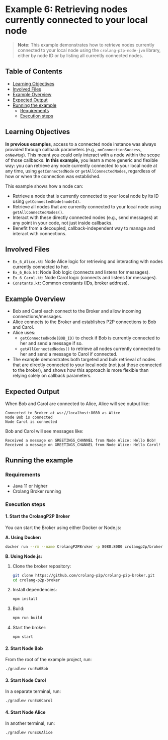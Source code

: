 # Example 6: Retrieving nodes currently connected to your local node

> **Note:** This example demonstrates how to retrieve nodes currently connected to your local node using the `crolang-p2p-node-jvm` library, either by node ID or by listing all currently connected nodes. 

## Table of Contents

- [Learning Objectives](#learning-objectives)
- [Involved Files](#involved-files)
- [Example Overview](#example-overview)
- [Expected Output](#expected-output)
- [Running the example](#running-the-example)
  - [Requirements](#requirements)
  - [Execution steps](#execution-steps)

## Learning Objectives

**In previous examples**, access to a connected node instance was always provided through callback parameters (e.g., `onConnectionSuccess`, `onNewMsg`). This meant you could only interact with a node within the scope of those callbacks. **In this example,** you learn a more generic and flexible way: you can retrieve any node currently connected to your local node at any time, using `getConnectedNode` or `getAllConnectedNodes`, regardless of how or when the connection was established.

This example shows how a node can:
- Retrieve a node that is currently connected to your local node by its ID using `getConnectedNode(nodeId)`.
- Retrieve all nodes that are currently connected to your local node using `getAllConnectedNodes()`.
- Interact with these directly connected nodes (e.g., send messages) at any point in your code, not just inside callbacks.
- Benefit from a decoupled, callback-independent way to manage and interact with connections.

## Involved Files

- `Ex_6_Alice.kt`: Node Alice logic for retrieving and interacting with nodes currently connected to her.
- `Ex_6_Bob.kt`: Node Bob logic (connects and listens for messages).
- `Ex_6_Carol.kt`: Node Carol logic (connects and listens for messages).
- `Constants.kt`: Common constants (IDs, broker address).

## Example Overview

- Bob and Carol each connect to the Broker and allow incoming connections/messages.
- Alice connects to the Broker and establishes P2P connections to Bob and Carol.
- Alice uses:
  - `getConnectedNode(BOB_ID)` to check if Bob is currently connected to her and send a message if so.
  - `getAllConnectedNodes()` to retrieve all nodes currently connected to her and send a message to Carol if connected.
- The example demonstrates both targeted and bulk retrieval of nodes that are directly connected to your local node (not just those connected to the broker), and shows how this approach is more flexible than relying solely on callback parameters.

## Expected Output

When Bob and Carol are connected to Alice, Alice will see output like:
```
Connected to Broker at ws://localhost:8080 as Alice
Node Bob is connected
Node Carol is connected
```

Bob and Carol will see messages like:
```
Received a message on GREETINGS_CHANNEL from Node Alice: Hello Bob!
Received a message on GREETINGS_CHANNEL from Node Alice: Hello Carol!
```

## Running the example

### Requirements

- Java 11 or higher
- Crolang Broker running

### Execution steps

#### 1. Start the CrolangP2P Broker

You can start the Broker using either Docker or Node.js:

**A. Using Docker:**

```sh
docker run --rm --name CrolangP2PBroker -p 8080:8080 crolangp2p/broker
```

**B. Using Node.js:**

1. Clone the broker repository:
   ```sh
   git clone https://github.com/crolang-p2p/crolang-p2p-broker.git
   cd crolang-p2p-broker
   ```
2. Install dependencies:
   ```sh
   npm install
   ```
3. Build:
   ```sh
   npm run build
   ```
4. Start the broker:
   ```sh
   npm start
   ```

#### 2. Start Node Bob

From the root of the example project, run:

```sh
./gradlew runEx6Bob
```

#### 3. Start Node Carol

In a separate terminal, run:

```sh
./gradlew runEx6Carol
```

#### 4. Start Node Alice

In another terminal, run:

```sh
./gradlew runEx6Alice
```
